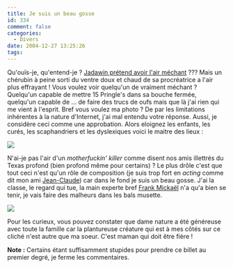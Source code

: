 ```yaml
---
title: Je suis un beau gosse
id: 334
comment: false
categories:
  - Divers
date: 2004-12-27 13:25:26
tags:
---
```


Qu'ouïs-je, qu'entend-je&nbsp;? [Jadawin prétend avoir l'air méchant](http://www.tuxaco.net/blog/index.php?2004/12/21/15-tete-de-mechant "tête de méchant!") ??? Mais un chérubin à peine sorti du ventre doux et chaud de sa procréatrice a l'air plus effrayant&nbsp;! Vous voulez voir quelqu'un de vraiment méchant&nbsp;? Quelqu'un capable de mettre 15 Pringle's dans sa bouche fermée, quelqu'un capable de … de faire des trucs de oufs mais que là j'ai rien qui me vient à l'esprit. Bref vous voulez ma photo&nbsp;? De par les limitations inhérentes à la nature d'Internet, j'ai mal entendu votre réponse. Aussi, je considère ceci comme une approbation. Alors eloignez les enfants, les curés, les scaphandriers et les dyslexiques voici le maitre des lieux&nbsp;:

![](/images/Je_fais_peur.jpg)

N'ai-je pas l'air d'un _motherfuckin' killer_ comme disent nos amis illettrés du Texas profond (bien profond même pour certains)&nbsp;? Le plus drôle c'est que tout ceci n'est qu'un rôle de composition (je suis trop fort en _acting_ comme dit mon ami [Jean-Claude](http://jeanclaudevandamme.free.fr/ "Mon ami VanDamme")) car dans le fond je suis un beau gosse. J'ai la classe, le regard qui tue, la main experte bref [Frank Mickaël](http://www.frank-michael.com/ "FRANK MICHAEL - Le site officiel de Frank Michael") n'a qu'a bien se tenir, je vais faire des malheurs dans les bals musette.

![](/images/JM_Cipette.jpg)

Pour les curieux, vous pouvez constater que dame nature a été généreuse avec toute la famille car la plantureuse créature qui est à mes côtés sur ce cliché n'est autre que ma soeur. C'est maman qui doit être fière&nbsp;!

**Note :** Certains étant suffisamment stupides pour prendre ce billet au premier degré, je ferme les commentaires.
